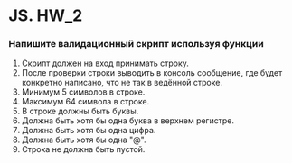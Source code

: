 # JS. HW_2

### Напишите валидационный скрипт используя функции 

 1. Скрипт должен на вход принимать строку.
 2. После проверки строки выводить в консоль сообщение, где будет конкретно написано, что не так в ведённой строке.
 3. Минимум 5 символов в строке.
 4. Максимум 64 символа в строке.
 5. В строке должны быть буквы.
 6. Должна быть хотя бы одна буква в верхнем регистре.
 7. Должна быть хотя бы одна цифра.
 8. Должна быть хотя бы одна "@".
 9. Строка не должна быть пустой.